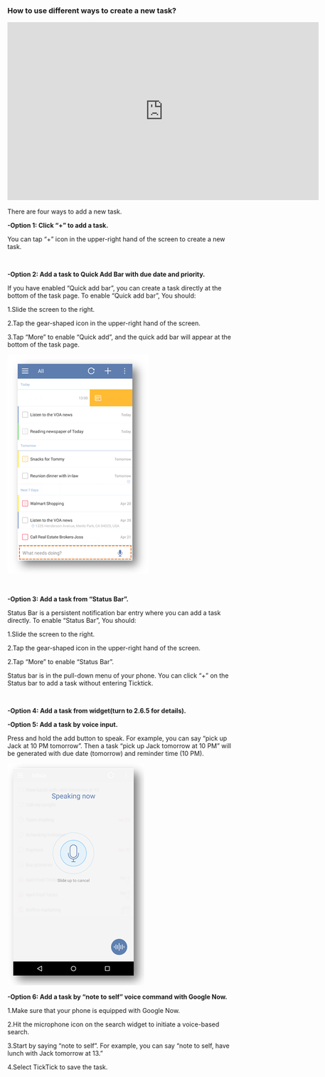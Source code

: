 ### How to use different ways to create a new task?

<iframe width="700" height="400" src="https://www.youtube.com/embed/-npsJ9oIasU?list=PLbWRKVi0_aTFbQcYoQHar2TR88yoO190U" frameborder="0" allowfullscreen></iframe>


There are four ways to add a new task.

**-Option 1: Click “+” to add a task.**

You can tap “+” icon in the upper-right hand of the screen to create a new task.

<br />

**-Option 2: Add a task to Quick Add Bar with due date and priority.**

If you have enabled “Quick add bar”, you can create a task directly at the bottom of the task page. To enable “Quick add bar”, You should:

1.Slide the screen to the right.

2.Tap the gear-shaped icon in the upper-right hand of the screen.

3.Tap “More” to enable “Quick add”, and the quick add bar will appear at the bottom of the task page.

![](../images/androidquickadd.png)

<br />

**-Option 3: Add a task from “Status Bar”.**

Status Bar is a persistent notification bar entry where you can add a task directly. To enable “Status Bar”, You should:

1.Slide the screen to the right.

2.Tap the gear-shaped icon in the upper-right hand of the screen.

2.Tap “More” to enable “Status Bar”.

Status bar is in the pull-down menu of your phone. You can click “+” on the Status bar to add a task without entering Ticktick.

<br />

**-Option 4: Add a task from widget(turn to 2.6.5 for details).**


**-Option 5: Add a task by voice input.**

Press and hold the add button to speak. For example, you can say “pick up Jack at 10 PM tomorrow”. Then a task “pick up Jack tomorrow at 10 PM” will be generated with due date (tomorrow) and reminder time (10 PM).


![](../images/androidvoiceinput.png)


**-Option 6: Add a task by “note to self” voice command with Google Now.**

1.Make sure that your phone is equipped with Google Now.

2.Hit the microphone icon on the search widget to initiate a voice-based search.

3.Start by saying “note to self”. For example, you can say “note to self, have lunch with Jack tomorrow at 13.”  

4.Select TickTick to save the task.


